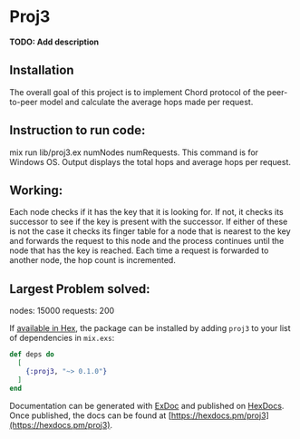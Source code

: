 # Proj3

**TODO: Add description**

## Installation

The overall goal of this project is to implement Chord protocol of the peer-to-peer model and calculate the average hops made per request.

Instruction to run code:
------------------------
mix run lib/proj3.ex numNodes numRequests. This command is for Windows OS. 
Output displays the total hops and average hops per request.

Working:
------------------------
Each node checks if it has the key that it is looking for. If not, it checks its successor to see if the key is present with the successor. If either of these is not the case it checks its finger table for a node that is nearest to the key and forwards the request to this node and the process continues until the node that has the key is reached. Each time a request is forwarded to another node, the hop count is incremented.

Largest Problem solved:
-------------------------
nodes: 15000
requests: 200


If [available in Hex](https://hex.pm/docs/publish), the package can be installed
by adding `proj3` to your list of dependencies in `mix.exs`:

```elixir
def deps do
  [
    {:proj3, "~> 0.1.0"}
  ]
end
```

Documentation can be generated with [ExDoc](https://github.com/elixir-lang/ex_doc)
and published on [HexDocs](https://hexdocs.pm). Once published, the docs can
be found at [https://hexdocs.pm/proj3](https://hexdocs.pm/proj3).

